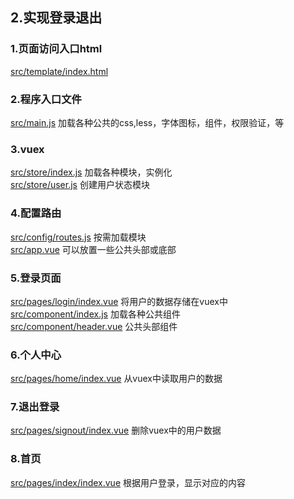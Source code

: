 ## 2.实现登录退出

### 1.页面访问入口html
[src/template/index.html](../src/template/index.html)  

### 2.程序入口文件
[src/main.js](../src/main.js)                                    加载各种公共的css,less，字体图标，组件，权限验证，等        

### 3.vuex
[src/store/index.js](../src/store/index.js)                      加载各种模块，实例化  
[src/store/user.js](../src/store/user.js)                        创建用户状态模块  

### 4.配置路由
[src/config/routes.js](../src/config/routes.js)                  按需加载模块  
[src/app.vue](../src/app.vue)                                    可以放置一些公共头部或底部             
            
### 5.登录页面
[src/pages/login/index.vue](../src/pages/login/index.vue)        将用户的数据存储在vuex中  
[src/component/index.js](../src/component/index.js)              加载各种公共组件  
[src/component/header.vue](../src/component/header.vue)          公共头部组件  

### 6.个人中心
[src/pages/home/index.vue](../src/pages/home/index.vue)          从vuex中读取用户的数据  

### 7.退出登录
[src/pages/signout/index.vue](../src/pages/signout/index.vue)    删除vuex中的用户数据  

### 8.首页
[src/pages/index/index.vue](../src/pages/index/index.vue)        根据用户登录，显示对应的内容  